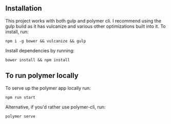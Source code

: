 ## Installation
This project works with both gulp and polymer cli. I recommend using the gulp build as it has vulcanize and various other optimizations built into it. To install, run:

```
npm i -g bower && vulcanize && gulp
```

Install dependencies by running:
```
bower install && npm install
```
## To run polymer locally

To serve up the polymer app locally run:

```
npm run start
```

Alternative, if you'd rather use polymer-cli, run:

```
polymer serve
```
